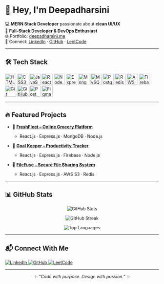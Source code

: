 # 👋 Hey, I'm Deepadharsini 

💻 **MERN Stack Developer** passionate about **clean UI/UX**  
🚀 **Full-Stack Developer & DevOps Enthusiast**  
🌐 Portfolio: [deepadharsini.me](https://deepadharsini.me)  
🔗 Connect: [LinkedIn](https://www.linkedin.com/in/deepadharsinik) · [GitHub](https://github.com/deepadharsini) · [LeetCode](https://leetcode.com/u/deepadharsini_1203/)

---

## 🛠️ Tech Stack

<p align="left">
  <img src="https://cdn.jsdelivr.net/gh/devicons/devicon/icons/html5/html5-original.svg" width="36" alt="HTML5"/>
  <img src="https://cdn.jsdelivr.net/gh/devicons/devicon/icons/css3/css3-original.svg" width="36" alt="CSS3"/>
  <img src="https://cdn.jsdelivr.net/gh/devicons/devicon/icons/javascript/javascript-original.svg" width="36" alt="JavaScript"/>
  <img src="https://cdn.jsdelivr.net/gh/devicons/devicon/icons/react/react-original.svg" width="36" alt="React"/>
  <img src="https://cdn.jsdelivr.net/gh/devicons/devicon/icons/nodejs/nodejs-original.svg" width="36" alt="Node.js"/>
  <img src="https://cdn.jsdelivr.net/gh/devicons/devicon/icons/express/express-original-wordmark.svg" width="36" alt="Express.js"/>
  <img src="https://cdn.jsdelivr.net/gh/devicons/devicon/icons/mongodb/mongodb-original.svg" width="36" alt="MongoDB"/>
  <img src="https://cdn.jsdelivr.net/gh/devicons/devicon/icons/mysql/mysql-original.svg" width="36" alt="MySQL"/>
  <img src="https://cdn.jsdelivr.net/gh/devicons/devicon/icons/postgresql/postgresql-original.svg" width="36" alt="PostgreSQL"/>
  <img src="https://cdn.jsdelivr.net/gh/devicons/devicon/icons/redis/redis-original.svg" width="36" alt="Redis"/>
  <img src="https://cdn.jsdelivr.net/gh/devicons/devicon/icons/amazonwebservices/amazonwebservices-original.svg" width="36" alt="AWS"/>
  <img src="https://cdn.jsdelivr.net/gh/devicons/devicon/icons/firebase/firebase-plain.svg" width="36" alt="Firebase"/>
  <img src="https://cdn.jsdelivr.net/gh/devicons/devicon/icons/git/git-original.svg" width="36" alt="Git"/>
  <img src="https://cdn.jsdelivr.net/gh/devicons/devicon/icons/github/github-original.svg" width="36" alt="GitHub"/>
  <img src="https://cdn.jsdelivr.net/gh/devicons/devicon/icons/postman/postman-original.svg" width="36" alt="Postman"/>
  <img src="https://cdn.jsdelivr.net/gh/devicons/devicon/icons/figma/figma-original.svg" width="36" alt="Figma"/>
</p>

---

## 🔥 Featured Projects

- 🌽 **[FreshFleet – Online Grocery Platform](https://freshfleet.vercel.app)**
  - React.js · Express.js · MongoDB · Node.js

- 🎯 **[Goal Keeper – Productivity Tracker](https://goalkee.deepadharsini.me/)**
  - React.js · Express.js · Firebase · Node.js

- 📸 **[FileFuse – Secure File Sharing System](https://filefuse.deepadharsini.me/)**
  - React.js · Express.js · AWS S3 · Redis

---

## 📊 GitHub Stats

<p align="center">
  <img src="https://github-readme-stats.vercel.app/api?username=deepadharsini&show_icons=true&theme=radical&hide_border=true" alt="GitHub Stats" />
</p>

<p align="center">
  <img src="https://github-readme-streak-stats.herokuapp.com?user=deepadharsini&theme=radical&hide_border=true" alt="GitHub Streak" />
</p>

<p align="center">
  <img src="https://github-readme-stats.vercel.app/api/top-langs/?username=deepadharsini&layout=compact&theme=radical&hide_border=true" alt="Top Languages" />
</p>

---

## 📬 Connect With Me

<p align="left">
  <a href="https://www.linkedin.com/in/deepadharsinik" target="_blank">
    <img src="https://img.shields.io/badge/LinkedIn-0A66C2?style=for-the-badge&logo=linkedin&logoColor=white" alt="LinkedIn" />
  </a>
  <a href="https://github.com/deepadharsini" target="_blank">
    <img src="https://img.shields.io/badge/GitHub-181717?style=for-the-badge&logo=github&logoColor=white" alt="GitHub" />
  </a>
  <a href="https://leetcode.com/u/deepadharsini_1203/" target="_blank">
    <img src="https://img.shields.io/badge/LeetCode-FFA116?style=for-the-badge&logo=leetcode&logoColor=black" alt="LeetCode" />
  </a>
</p>

---

<p align="center"><i>✨ “Code with purpose. Design with passion.” ✨</i></p>
